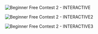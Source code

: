 ![Beginner Free Contest 2 - INTERACTIVE](https://github.com/VanHoang110802/Competitive_Programming/assets/108053955/e18879f2-2646-4fab-b2ea-a60438a06a82)

![Beginner Free Contest 2 - INTERACTIVE2](https://github.com/VanHoang110802/Competitive_Programming/assets/108053955/6dd8ab1c-3ccc-470b-9854-3195ea3150e6)

![Beginner Free Contest 2 - INTERACTIVE3](https://github.com/VanHoang110802/Competitive_Programming/assets/108053955/35cd68f4-f9fa-4784-8450-c4f12b13a93d)
